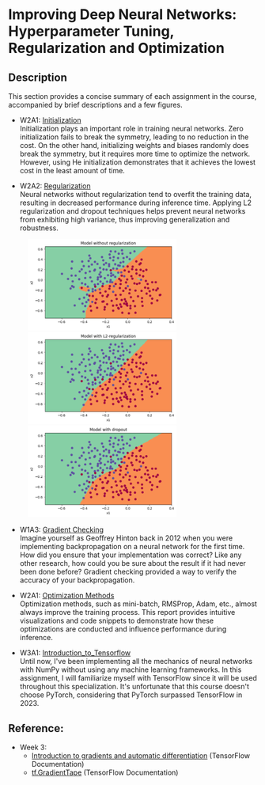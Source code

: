 # Improving Deep Neural Networks: Hyperparameter Tuning, Regularization and Optimization


## Description

This section provides a concise summary of each assignment in the course, accompanied by brief descriptions and a few figures.

- W2A1: [Initialization](https://htmlpreview.github.io/?https://github.com/lionlai1989/Deep_Learning_Specialization/blob/master/C2-Improving_Deep_Neural_Networks_Hyperparameter_Tuning_Regularization_and_Optimization/W1A1-Initialization/Initialization.html)  
Initialization plays an important role in training neural networks. Zero initialization fails to break the symmetry, leading to no reduction in the cost. On the other hand, initializing weights and biases randomly does break the symmetry, but it requires more time to optimize the network. However, using He initialization demonstrates that it achieves the lowest cost in the least amount of time.  

- W2A2: [Regularization](https://htmlpreview.github.io/?https://github.com/lionlai1989/Deep_Learning_Specialization/blob/master/C2-Improving_Deep_Neural_Networks_Hyperparameter_Tuning_Regularization_and_Optimization/W1A2-Regularization/Regularization.html)  
Neural networks without regularization tend to overfit the training data, resulting in decreased performance during inference time. Applying L2 regularization and dropout techniques helps prevent neural networks from exhibiting high variance, thus improving generalization and robustness.  

<figure float="left">
<img src="./W1A2-Regularization/experiment_output/nn_no_regularization.png" width="300"/>
<img src="./W1A2-Regularization/experiment_output/nn_l2.png" width="300"/>
<img src="./W1A2-Regularization/experiment_output/nn_dropout.png" width="300"/>
</figure>

- W1A3: [Gradient Checking](https://htmlpreview.github.io/?https://github.com/lionlai1989/Deep_Learning_Specialization/blob/master/C2-Improving_Deep_Neural_Networks_Hyperparameter_Tuning_Regularization_and_Optimization/W1A3-Gradient_Checking/Gradient_Checking.html)  
Imagine yourself as Geoffrey Hinton back in 2012 when you were implementing backpropagation on a neural network for the first time. How did you ensure that your implementation was correct? Like any other research, how could you be sure about the result if it had never been done before? Gradient checking provided a way to verify the accuracy of your backpropagation.  

- W2A1: [Optimization Methods](https://htmlpreview.github.io/?https://github.com/lionlai1989/Deep_Learning_Specialization/blob/master/C2-Improving_Deep_Neural_Networks_Hyperparameter_Tuning_Regularization_and_Optimization/W2A1-Optimization_Methods/Optimization_methods.html)  
Optimization methods, such as mini-batch, RMSProp, Adam, etc., almost always improve the training process. This report provides intuitive visualizations and code snippets to demonstrate how these optimizations are conducted and influence performance during inference.  

- W3A1: [Introduction_to_Tensorflow](https://htmlpreview.github.io/?https://github.com/lionlai1989/Deep_Learning_Specialization/blob/master/C2-Improving_Deep_Neural_Networks_Hyperparameter_Tuning_Regularization_and_Optimization/W3A1-Introduction_to_Tensorflow/Introduction_to_Tensorflow.html)  
Until now, I've been implementing all the mechanics of neural networks with NumPy without using any machine learning frameworks. In this assignment, I will familiarize myself with TensorFlow since it will be used throughout this specialization. It's unfortunate that this course doesn't choose PyTorch, considering that PyTorch surpassed TensorFlow in 2023.  

## Reference:

- Week 3:
  - [Introduction to gradients and automatic differentiation](https://www.tensorflow.org/guide/autodiff) (TensorFlow Documentation)
  - [tf.GradientTape](https://www.tensorflow.org/api_docs/python/tf/GradientTape) (TensorFlow Documentation)
